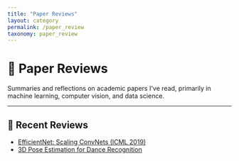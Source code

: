 ```yaml
---
title: "Paper Reviews"
layout: category
permalink: /paper_review
taxonomy: paper_review
---
```



# 📄 Paper Reviews

Summaries and reflections on academic papers I've read, primarily in machine learning, computer vision, and data science.

---

## 🧾 Recent Reviews

- [EfficientNet: Scaling ConvNets (ICML 2019)](/posts/2025-07-15-efficientnet-day5)
- [3D Pose Estimation for Dance Recognition](/posts/2025-07-18-dance-day2)
